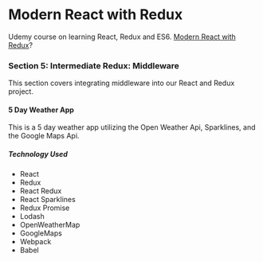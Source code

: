# Modern React with Redux

Udemy course on learning React, Redux and ES6.  [Modern React with Redux](https://www.udemy.com/react-redux/learn/v4/overview)?

### Section 5: Intermediate Redux: Middleware

This section covers integrating middleware into our React and Redux project.

#### 5 Day Weather App

This is a 5 day weather app utilizing the Open Weather Api, Sparklines, and the Google Maps Api.

##### Technology Used

* React
* Redux
* React Redux
* React Sparklines
* Redux Promise
* Lodash
* OpenWeatherMap
* GoogleMaps
* Webpack
* Babel
